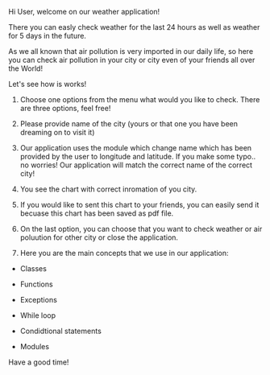 Hi User, welcome on our weather application!

There you can easly check weather for the last 24 hours as well as weather for 5 days in the future.

As we all known that air pollution is very imported in our daily life, so here you can check air pollution in your city or city even of your friends all over the World!

Let's see how is works!

1. Choose one options from the menu what would you like to check. There are three options, feel free!

2. Please provide name of the city (yours or that one you have been dreaming on to visit it)

3. Our application uses the module which change name which has been provided by the user to longitude and latitude.
If you make some typo.. no worries! Our application will match the correct name of the correct city!

4. You see the chart with correct inromation of you city.

5. If you would like to sent this chart to your friends, you can easily send it becuase this chart has been saved as pdf file.

6. On the last option, you can choose that you want to check weather or air poluution for other city or close the application.

7. Here you are the main concepts that we use in our application:

- Classes

- Functions

- Exceptions

- While loop

- Condidtional statements

- Modules

Have a good time!



